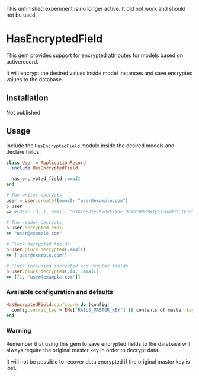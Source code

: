 This unfinished experiment is no longer active. It did not work and should not be used.

# HasEncryptedField

This gem provides support for encrypted attributes for models based on activerecord.

It will encrypt the desired values inside model instances and save encrypted values to the database.

## Installation

Not published

## Usage

Include the `HasEncryptedField` module inside the desired models and declare fields.

```ruby
class User < ApplicationRecord
  include HasEncryptedField

  has_encrypted_field :email
end

# The writer encrypts
user = User.create!(email: "user@example.com")
p user
=> #<User id: 1, email: "eXhzeEJ1ejRvOVE2VGFiU0V6Y0NPMWJybjd6a005c1F3RGh0R3...">

# The reader decrypts
p user.decrypted_email
=> "user@example.com"

# Pluck decrypted fields
p User.pluck_decrypted(:email)
=> ["user@example.com"]

# Pluck including encrypted and regular fields
p User.pluck_decrypted(:id, :email)
=> [[1, "user@example.com"]]
```

### Available configuration and defaults

```ruby
HasEncryptedField.configure do |config|
  config.secret_key = ENV["RAILS_MASTER_KEY"] || contents of master.key
end
```

### Warning

Remember that using this gem to save encrypted fields to the database will always require the original master key in order to decrypt data.

It will not be possible to recover data encrypted if the original master key is lost.
